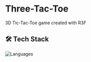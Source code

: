# Three-Tac-Toe

3D Tic-Tac-Toe game created with R3F

## 🛠️ Tech Stack

![Languages](https://go-skill-icons.vercel.app/api/icons?i=ts,react,threejs,bun,vite)
